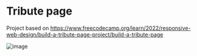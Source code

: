 # Tribute page

Project based on https://www.freecodecamp.org/learn/2022/responsive-web-design/build-a-tribute-page-project/build-a-tribute-page

![image](https://github.com/gaexxx/freeCodeCamp/assets/128270125/a9e31501-799d-4fca-bf2c-887c0755f829)
